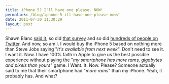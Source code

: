 ```yaml
---
title: iPhone 5? I'll have one please. NOW!
permalink: /blog/iphone-5-ill-have-one-please-now/
date: 2011-07-30 11:30:29
layout: post
---
```


Shawn Blanc [said it](http://shawnblanc.net/2011-07-sight-unseen/), so did [that survey](http://apple.slashdot.org/story/11-07-26/1440246/35-Consumers-Want-iPhone-5-Sight-Unseen) and so did [hundreds of people on Twitter](https://twitter.com/#!/search/want%20iphone%205). And now, so am I. I would buy the iPhone 5 based on nothing more than Steve Jobs saying "_It's available from next week_". Don't need to see it. I want it. Now. I have 100% faith in Apple to give us the best possible experience without playing the "_my smartphone has more rams, gigabytes and pixels than yours_" game. I Want. It. Now. Please? Someone actually said to me that their smartphone had "_more rams_" than my iPhone. Yeah, it probably has. And what?